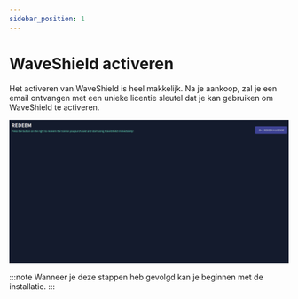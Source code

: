 ```yaml
---
sidebar_position: 1
---
```


# WaveShield activeren

Het activeren van WaveShield is heel makkelijk. Na je aankoop, zal je een email ontvangen met een unieke licentie sleutel dat je kan gebruiken om WaveShield te activeren.

![Redeem Gif](img/redeem.gif)

:::note
Wanneer je deze stappen heb gevolgd kan je beginnen met de installatie.
:::
